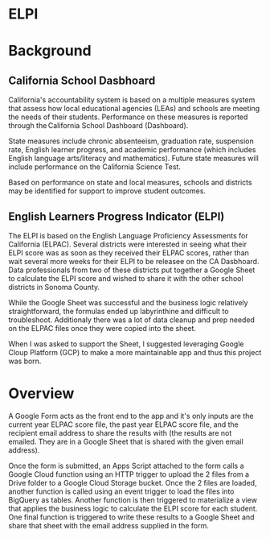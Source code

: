 # ELPI

# Background

## California School Dasbhoard

California's accountability system is based on a multiple measures system that assess how local educational agencies (LEAs) and schools are meeting the needs of their students. Performance on these measures is reported through the California School Dashboard (Dashboard). 

State measures include chronic absenteeism, graduation rate, suspension rate, English learner progress, and academic performance (which includes English language arts/literacy and mathematics). Future state measures will include performance on the California Science Test.

Based on performance on state and local measures, schools and districts may be identified for support to improve student outcomes.

## English Learners Progress Indicator (ELPI)

The ELPI is based on the English Language Proficiency Assessments for California (ELPAC). Several districts were interested in seeing what their ELPI score was as soon as they received their ELPAC scores, rather than wait several more weeks for their ELPI to be releasee on the CA Dasbhoard.  Data professionals from two of these districts put together a Google Sheet to calculate the ELPI score and wished to share it with the other school districts in Sonoma County.

While the Google Sheet was successful and the business logic relatively straightforward, the formulas ended up labyrinthine and difficult to troubleshoot.  Additionaly there was a lot of data cleanup and prep needed on the ELPAC files once they were copied into the sheet.

When I was asked to support the Sheet, I suggested leveraging Google Cloup Platform (GCP) to make a more maintainable app and thus this project was born.

# Overview

A Google Form acts as the front end to the app and it's only inputs are the current year ELPAC score file, the past year ELPAC score file, and the recipient email address to share the results with (the results are not emailed.  They are in a Google Sheet that is shared with the given email address).

Once the form is submitted, an Apps Script attached to the form calls a Google Cloud function using an HTTP trigger to upload the 2 files from a Drive folder to a Google Cloud Storage bucket. Once the 2 files are loaded, another function is called using an event trigger to load the files into BigQuery as tables.  Another function is then triggered to materialize a view that applies the business logic to calculate the ELPI score for each student.  One final function is triggered to write these results to a Google Sheet and share that sheet with the email address supplied in the form. 
